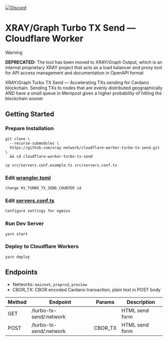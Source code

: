 <a href="https://discord.gg/WhZmm46APN"><img alt="Discord" src="https://img.shields.io/discord/852538978946383893?style=for-the-badge&logo=discord&label=Discord&labelColor=%231940ED&color=%233FCB9B"></a>

# XRAY/Graph Turbo TX Send — Cloudflare Worker

> [!WARNING]
> **DEPRECATED:** The tool has been moved to XRAY/Graph Output, which is an internal proprietary XRAY project that acts as a load balancer and proxy tool for API access management and documentation in OpenAPI format

XRAY/Graph Turbo TX Send — Accelerating TXs sending for Cardano blockchain. Sending TXs to nodes that are evenly distributed geographically AND have a small queue in Mempool gives a higher probability of hitting the blockchain sooner

## Getting Started
### Prepare Installation

``` console
git clone \
  --recurse-submodules \
  https://github.com/xray-network/cloudflare-worker-turbo-tx-send.git \
  && cd cloudflare-worker-turbo-tx-send
```
``` console
cp src/servers.conf.example.ts src/servers.conf.ts
```

### Edit [wrangler.toml](https://github.com/xray-network/cloudflare-worker-turbo-tx-send/blob/main/wrangler.toml)

```
change KV_TURBO_TX_SEND_COUNTER id
```

### Edit [servers.conf.ts](https://github.com/xray-network/cloudflare-worker-turbo-tx-send/blob/main/src/servers.conf.example.ts)

```
Configure settings for ogmios
```

### Run Dev Server

```
yarn start
```

### Deploy to Cloudflare Workers

```
yarn deploy
```

## Endpoints

* Networks: `mainnet`, `preprod`, `preview`
* CBOR_TX: CBOR encoded Cardano transaction, plain text in POST body

| Method | Endpoint | Params | Description |
| --- | --- | --- | --- |
| GET | /turbo-tx-send/:network | | HTML send form |
| POST | /turbo-tx-send/:network | CBOR_TX | HTML send form |
